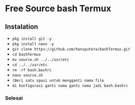 # Free Source bash Termux

## Instalation

- `pkg install git -y`
- `pkg install nano -y`
- `git clone https://github.com/hansputera/bashTermux.git`
- `cd bashTermux`
- `mv source.sh ../../usr/etc`
- `cd ../../usr/etc`
- `rm -rf bash.bashrc` 
- `nano source.sh`
- `(Beri satu spasi untuk mengganti nama file`
- `di konfigurasi ganti nama ganti nama jadi bash.bashrc`

### Selesai




